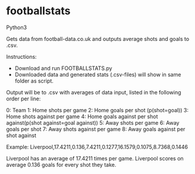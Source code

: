 # footballstats

Python3

Gets data from football-data.co.uk and outputs average shots and goals to .csv.

Instructions:
 - Download and run FOOTBALLSTATS.py
 - Downloaded data and generated stats (.csv-files) will show in same folder as script.
 

Output will be to .csv with averages of data input, listed in the following order per line:

0: Team
1: Home shots per game
2: Home goals per shot (p(shot=goal))
3: Home shots against per game
4: Home goals against per shot against(p(shot against=goal against))
5: Away shots per game
6: Away goals per shot
7: Away shots against per game
8: Away goals against per shot against

Example:
Liverpool,17.4211,0.136,7.4211,0.1277,16.1579,0.1075,8.7368,0.1446

Liverpool has an average of 17.4211 times per game.
Liverpool scores on average 0.136 goals for every shot they take.
